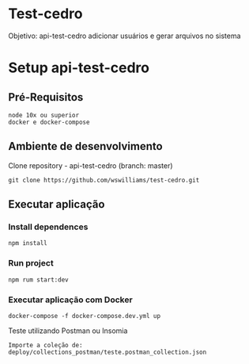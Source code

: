 # Test-cedro

Objetivo: api-test-cedro adicionar usuários e gerar arquivos no sistema


# Setup api-test-cedro

## Pré-Requisitos

    node 10x ou superior
    docker e docker-compose

## Ambiente de desenvolvimento 

Clone repository - api-test-cedro (branch: master)

    git clone https://github.com/wswilliams/test-cedro.git 


## Executar aplicação 
### Install dependences
```
npm install
```

### Run project
```
npm rum start:dev
```

### Executar aplicação com Docker
```
docker-compose -f docker-compose.dev.yml up
```

Teste utilizando Postman ou Insomia

    Importe a coleção de:  deploy/collections_postman/teste.postman_collection.json

